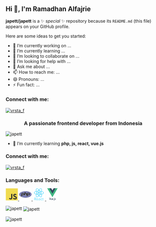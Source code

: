 ## Hi 👋, I'm Ramadhan Alfajrie


**japett/japett** is a ✨ _special_ ✨ repository because its `README.md` (this file) appears on your GitHub profile.

Here are some ideas to get you started:

- 🔭 I’m currently working on ...
- 🌱 I’m currently learning ...
- 👯 I’m looking to collaborate on ...
- 🤔 I’m looking for help with ...
- 💬 Ask me about ...
- 📫 How to reach me: ...
- 😄 Pronouns: ...
- ⚡ Fun fact: ...

<h3 align="left">Connect with me:</h3>
<p align="left">
<a href="https://instagram.com/vrsta_f" target="blank"><img align="center" src="https://raw.githubusercontent.com/rahuldkjain/github-profile-readme-generator/master/src/images/icons/Social/instagram.svg" alt="vrsta_f" height="30" width="40" /></a>
</p>

<h3 align="center">A passionate frontend developer from Indonesia</h3>

<p align="left"> <img src="https://komarev.com/ghpvc/?username=japett&label=Profile%20views&color=0e75b6&style=flat" alt="japett" /> </p>

- 🌱 I’m currently learning **php, js, react, vue.js**

<h3 align="left">Connect with me:</h3>
<p align="left">
<a href="https://instagram.com/vrsta_f" target="blank"><img align="center" src="https://raw.githubusercontent.com/rahuldkjain/github-profile-readme-generator/master/src/images/icons/Social/instagram.svg" alt="vrsta_f" height="30" width="40" /></a>
</p>

<h3 align="left">Languages and Tools:</h3>
<p align="left"> <a href="https://developer.mozilla.org/en-US/docs/Web/JavaScript" target="_blank" rel="noreferrer"> <img src="https://raw.githubusercontent.com/devicons/devicon/master/icons/javascript/javascript-original.svg" alt="javascript" width="40" height="40"/> </a> <a href="https://www.php.net" target="_blank" rel="noreferrer"> <img src="https://raw.githubusercontent.com/devicons/devicon/master/icons/php/php-original.svg" alt="php" width="40" height="40"/> </a> <a href="https://reactjs.org/" target="_blank" rel="noreferrer"> <img src="https://raw.githubusercontent.com/devicons/devicon/master/icons/react/react-original-wordmark.svg" alt="react" width="40" height="40"/> </a> <a href="https://vuejs.org/" target="_blank" rel="noreferrer"> <img src="https://raw.githubusercontent.com/devicons/devicon/master/icons/vuejs/vuejs-original-wordmark.svg" alt="vuejs" width="40" height="40"/> </a> </p>

<p><img align="left" src="https://github-readme-stats.vercel.app/api/top-langs?username=japett&show_icons=true&locale=en&layout=compact" alt="japett" /></p>

<p>&nbsp;<img align="center" src="https://github-readme-stats.vercel.app/api?username=japett&show_icons=true&locale=en" alt="japett" /></p>

<p><img align="center" src="https://github-readme-streak-stats.herokuapp.com/?user=japett&" alt="japett" /></p>


